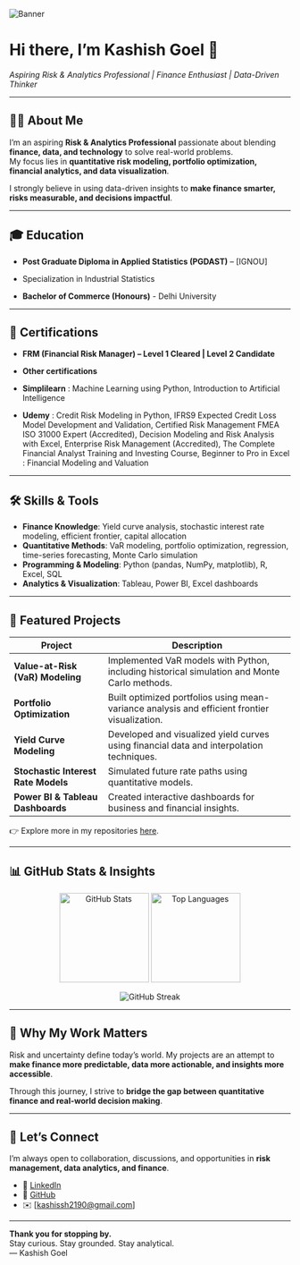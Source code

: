 <!-- Profile Banner -->
![Banner](https://img.shields.io/badge/Risk%20%26%20Analytics-Data%20Driven%20Finance-blueviolet?style=for-the-badge&logo=python&logoColor=white)

# Hi there, I’m **Kashish Goel** 👋  
*Aspiring Risk & Analytics Professional | Finance Enthusiast | Data-Driven Thinker*

---

## 👨‍💻 About Me
I’m an aspiring **Risk & Analytics Professional** passionate about blending **finance, data, and technology** to solve real-world problems.  
My focus lies in **quantitative risk modeling, portfolio optimization, financial analytics, and data visualization**.  

I strongly believe in using data-driven insights to **make finance smarter, risks measurable, and decisions impactful**.  

---

## 🎓 Education
- **Post Graduate Diploma in Applied Statistics (PGDAST)** – [IGNOU]
- Specialization in Industrial Statistics

- **Bachelor of Commerce (Honours)** - Delhi University

---

## 📜 Certifications
- **FRM (Financial Risk Manager) – Level 1 Cleared | Level 2 Candidate**
    
- **Other certifications**
- **Simplilearn** : Machine Learning using Python, Introduction to Artificial Intelligence

- **Udemy** : Credit Risk Modeling in Python, IFRS9 Expected Credit Loss Model Development and Validation, Certified Risk Management FMEA ISO 31000 Expert (Accredited), Decision Modeling and Risk Analysis with Excel, Enterprise Risk Management (Accredited),  The Complete Financial Analyst Training and Investing Course, Beginner to Pro in Excel : Financial Modeling and Valuation

 
---

## 🛠️ Skills & Tools
- **Finance Knowledge**: Yield curve analysis, stochastic interest rate modeling, efficient frontier, capital allocation
- **Quantitative Methods**: VaR modeling, portfolio optimization, regression, time-series forecasting, Monte Carlo simulation  
- **Programming & Modeling**: Python (pandas, NumPy, matplotlib), R, Excel, SQL  
- **Analytics & Visualization**: Tableau, Power BI, Excel dashboards  

---

## 🚀 Featured Projects
| Project | Description |
|---------|-------------|
| **Value-at-Risk (VaR) Modeling** | Implemented VaR models with Python, including historical simulation and Monte Carlo methods. |
| **Portfolio Optimization** | Built optimized portfolios using mean-variance analysis and efficient frontier visualization. |
| **Yield Curve Modeling** | Developed and visualized yield curves using financial data and interpolation techniques. |
| **Stochastic Interest Rate Models** | Simulated future rate paths using quantitative models. |
| **Power BI & Tableau Dashboards** | Created interactive dashboards for business and financial insights. |

👉 Explore more in my repositories [here](https://github.com/Kashissh-10?tab=repositories).  

---

## 📊 GitHub Stats & Insights

<p align="center">
  <img src="https://github-readme-stats.vercel.app/api?username=Kashissh-10&show_icons=true&theme=radical" alt="GitHub Stats" height="160"/>
  <img src="https://github-readme-stats.vercel.app/api/top-langs/?username=Kashissh-10&layout=compact&theme=radical" alt="Top Languages" height="160"/>
</p>

<p align="center">
  <img src="https://streak-stats.demolab.com?user=Kashissh-10&theme=radical&hide_border=true" alt="GitHub Streak" />
</p>

---

## 🌟 Why My Work Matters
Risk and uncertainty define today’s world. My projects are an attempt to **make finance more predictable, data more actionable, and insights more accessible**.  

Through this journey, I strive to **bridge the gap between quantitative finance and real-world decision making**.  

---

## 🤝 Let’s Connect
I’m always open to collaboration, discussions, and opportunities in **risk management, data analytics, and finance**.  

- 💼 [LinkedIn](https://www.linkedin.com/in/kashissh-goel/)  
- 📂 [GitHub](https://github.com/Kashissh-10)  
- ✉️ [kashissh2190@gmail.com]  

---

**Thank you for stopping by.**  
Stay curious. Stay grounded. Stay analytical.  
— Kashish Goel
